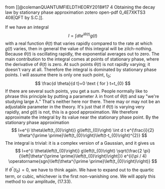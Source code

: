 from [[@colemanQUANTUMFIELDTHEORY2018#17 4 Obtaining the decay law by stationary phase approximation zotero open-pdf 0_4E7XKTS3 408|QFT by S.C.]].

If we have an integral
$$
I=\int d t e^{i \theta(t)} g(t)
$$
with a real function $\theta(t)$ that varies rapidly compared to the rate at which $g(t)$ varies, then in general the value of this integral will be zilch-nothing. Because $\theta(t)$ is oscillating rapidly, the exponential averages out to zero. The main contribution to the integral comes at points of stationary phase, where the derivative of $\theta(t)$ is zero. At such points $\theta(t)$ is not rapidly varying; it doesn't vary at all. Therefore the integral is dominated by stationary phase points. I will assume there is only one such point, $t_{0}$;
$$
\frac{d \theta}{d t}=0 \text { for } t=t_{0}
$$
If there are several such points, you get a sum. People normally like to phrase this principle by putting a parameter $\lambda$ in front of $\theta(t)$ and say "we're studying large $\lambda$." That's neither here nor there. There may or may not be an adjustable parameter in the theory. It's just that if $\theta(t)$ is varying very rapidly, and $g(t)$ is not, this is a good approximation. We therefore approximate the integral by its value near the stationary phase point. By the stationary phase approximation
$$
I=e^{i \theta\left(t_{0}\right)} g\left(t_{0}\right) \int d t e^{\frac{i}{2} \theta^{\prime \prime}\left(t_{0}\right)\left(t-t_{0}\right)^{2}}
$$
The integral is trivial: it is a complex version of a Gaussian, and it gives us
$$
I=e^{i \theta\left(t_{0}\right)} g\left(t_{0}\right) \sqrt{\frac{2 \pi}{\left|\theta^{\prime \prime}\left(t_{0}\right)\right|}} e^{i(\pi / 4) \operatorname{sgn}\left(\theta^{\prime \prime}\left(t_{0}\right)\right)}
$$
If $\theta^{\prime \prime}\left(t_{0}\right)=0$, we have to think again. We have to expand out to the quartic term, or cubic, whichever is the first non-vanishing one. We will apply this method to our amplitude, (17.33).